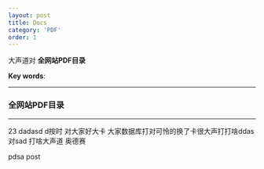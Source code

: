 ```yaml
---
layout: post
title: Docs
category: 'PDF'
order: 1
---
```


大声道对
**全网站PDF目录**

**Key words**:
_ _ _

### 全网站PDF目录
_ _ _

23
dadasd
d按时
对大家好大卡
大家数据库打对可怜的换了卡很大声打打啥ddas对sad
 打啥大声道 奥德赛

pdsa
post